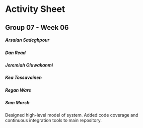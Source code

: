 # Activity Sheet

## Group 07 - Week 06

##### Arsalan Sadeghpour

##### Dan Read

##### Jeremiah Oluwakanmi

##### Kea Tossavainen

##### Regan Ware

##### Sam Marsh

Designed high-level model of system. Added code coverage and continuous integration tools to main repository.
